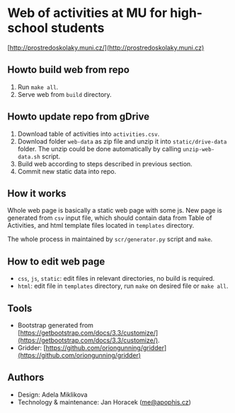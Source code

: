 # Web of activities at MU for high-school students

[http://prostredoskolaky.muni.cz/](http://prostredoskolaky.muni.cz)

## Howto build web from repo

 1. Run `make all`.
 2. Serve web from `build` directory.

## Howto update repo from gDrive

 1. Download table of activities into `activities.csv`.
 2. Download folder `web-data` as zip file and unzip it into `static/drive-data`
    folder. The unzip could be done automatically by calling `unzip-web-data.sh`
    script.
 3. Build web according to steps described in previous section.
 4. Commit new static data into repo.

## How it works

Whole web page is basically a static web page with some js. New page is
generated from `csv` input file, which should contain data from Table of
Activities, and html template files located in `templates` directory.

The whole process in maintained by `scr/generator.py` script and `make`.

## How to edit web page

 * `css`, `js`, `static`: edit files in relevant directories, no build is
   required.
 * `html`: edit file in `templates` directory, run `make` on desired file
   or `make all`.

## Tools

 * Bootstrap generated from
   [https://getbootstrap.com/docs/3.3/customize/](https://getbootstrap.com/docs/3.3/customize/).
 * Gridder:
   [https://github.com/oriongunning/gridder](https://github.com/oriongunning/gridder)

## Authors

 * Design: Adela Miklikova
 * Technology & maintenance: Jan Horacek ([me@apophis.cz](mailto:me@apophis.cz))
